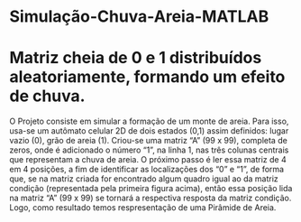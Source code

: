 # Simulação-Chuva-Areia-MATLAB
# Matriz cheia de 0 e 1 distribuídos aleatoriamente, formando um efeito de chuva.
O Projeto consiste em simular a formação de um monte de areia. Para isso, usa-se um autômato celular 2D de dois estados (0,1) assim definidos: lugar vazio (0), grão de areia (1).
Criou-se uma matriz “A” (99 x 99), completa de zeros, onde é adicionado o número “1”, na linha 1, nas três colunas centrais que representam a chuva de areia. O próximo passo é ler essa matriz de 4 em 4 posições, a fim de identificar as localizações dos “0” e “1”, de forma que, se na matriz criada for encontrado algum quadro igual ao da matriz condição (representada pela primeira figura acima), então essa posição lida na matriz “A” (99 x 99) se tornará a respectiva resposta da matriz condição. 
Logo, como resultado temos respresentação de uma Pirâmide de Areia.
